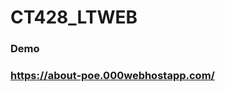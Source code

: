 # CT428_LTWEB

<h3>Demo<h3>
  <a href="https://about-poe.000webhostapp.com/">https://about-poe.000webhostapp.com/</a>
 
